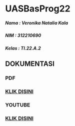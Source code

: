 # UASBasProg22
##### Nama : Veronika Natalia Kala
##### NIM : 312210690
##### Kelas : TI.22.A.2
## DOKUMENTASI
### PDF 
### [KLIK DISINI]()
### YOUTUBE
### [KLIK DISINI]()

